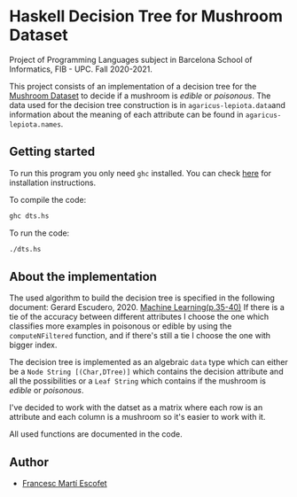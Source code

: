 # Haskell Decision Tree for Mushroom Dataset

Project of Programming Languages subject in Barcelona School of Informatics, FIB - UPC.
Fall 2020-2021.

This project consists of an implementation of a decision tree for the [Mushroom Dataset](https://archive.ics.uci.edu/ml/datasets/Mushroom) to decide if a mushroom is *edible* or *poisonous*.
The data used for the decision tree construction is in `agaricus-lepiota.data`and information about the meaning of each attribute can be found in `agaricus-lepiota.names`.

## Getting started
To run this program you only need `ghc` installed. You can check [here](https://www.haskell.org/platform/) for installation instructions.

To compile the code:
```bash
ghc dts.hs
```

To run the code:
```bash
./dts.hs
```

## About the implementation
The used algorithm to build the decision tree is specified in the following document:
Gerard Escudero, 2020. [Machine Learning(p.35-40)](https://gebakx.github.io/ml/#35)
If there is a tie of the accuracy between different attributes I choose the one which classifies more examples in poisonous or edible by using the `computeNFiltered` function, and if there's still a tie I choose the one with bigger index.

The decision tree is implemented as an algebraic `data` type which can either be a `Node String [(Char,DTree)]` which contains the decision attribute and all the possibilities or a `Leaf String` which contains if the mushroom is *edible* or *poisonous*.

I've decided to work with the datset as a matrix where each row is an attribute and each column is a mushroom so it's easier to work with it.

All used functions are documented in the code.
## Author
- [Francesc Martí Escofet](https://github.com/fmartiescofet)